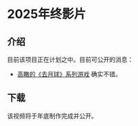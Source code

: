 # 2025年终影片

## 介绍

目前该项目正在计划之中。目前可公开的消息：

- [高瞰的《去月球》系列游戏](https://www.freebirdgames.com) 确实不错。

## 下载
该视频将于年底制作完成并公开。
